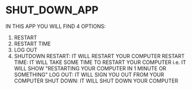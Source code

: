 # SHUT_DOWN_APP
IN THIS APP YOU WILL FIND 4 OPTIONS:
1. RESTART
2. RESTART TIME
3. LOG OUT
4. SHUTDOWN
RESTART: IT WILL RESTART YOUR COMPUTER
RESTART TIME: IT WILL TAKE SOME TIME TO RESTART YOUR COMPUTER i.e. IT WILL SHOW "RESTARTING YOUR COMPUTER IN 1 MINUTE OR SOMETHING"
LOG OUT: IT WILL SIGN YOU OUT FROM YOUR COMPUTER
SHUT DOWN: IT WILL SHUT DOWN YOUR COMPUTER
